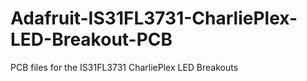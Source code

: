 # Adafruit-IS31FL3731-CharliePlex-LED-Breakout-PCB
PCB files for the IS31FL3731 CharliePlex LED Breakouts
